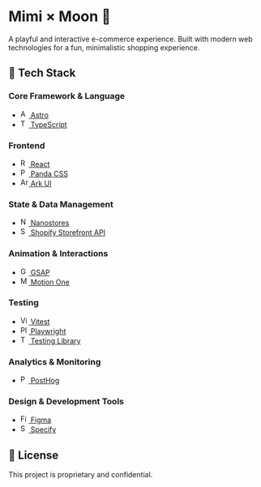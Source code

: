 # Mimi × Moon 🌙

A playful and interactive e-commerce experience. Built with modern web technologies for a fun, minimalistic shopping experience.

## 🚀 Tech Stack

### Core Framework & Language

-   <a href="https://astro.build"><img src="https://astro.build/favicon.svg" alt="Astro" width="16" height="16"> Astro</a>
-   <a href="https://www.typescriptlang.org/"><img src="https://www.typescriptlang.org/favicon-32x32.png" alt="TypeScript" width="16" height="16"> TypeScript</a>

### Frontend

-   <a href="https://react.dev"><img src="https://react.dev/favicon.ico" alt="React" width="16" height="16"> React</a>
-   <a href="https://panda-css.com"><img src="https://panda-css.com/favicon.ico" alt="Panda CSS" width="16" height="16"> Panda CSS</a>
-   <a href="https://ark-ui.com"><img src="https://ark-ui.com/favicon.ico" alt="Ark UI" width="16" height="16"> Ark UI</a>

### State & Data Management

-   <a href="https://github.com/nanostores/nanostores"><img src="https://camo.githubusercontent.com/db72bc464d38be4eee48e2d78a2b186dd65d648edac38700b151164e4226c0f4/68747470733a2f2f6e616e6f73746f7265732e6769746875622e696f2f6e616e6f73746f7265732f6c6f676f2e737667" alt="Nanostores" width="16" height="16"> Nanostores</a>
-   <a href="https://shopify.dev"><img src="https://cdn.shopify.com/shopifycloud/brochure/assets/brand-assets/shopify-logo-primary-logo-456baa801ee66a0a435671082365958316831c9960c480451dd0330bcdae304f.svg" alt="Shopify Storefront API" width="16" height="16"> Shopify Storefront API</a>

### Animation & Interactions

-   <a href="https://gsap.com"><img src="https://gsap.com/favicon.ico" alt="GSAP" width="16" height="16"> GSAP</a>
-   <a href="https://motion.dev"><img src="https://framerusercontent.com/images/3aQX5dnH5Yqgsn98QXKF2ZXxIE.png" alt="Motion One" width="16" height="16"> Motion One</a>

### Testing

-   <a href="https://vitest.dev"><img src="https://vitest.dev/favicon.ico" alt="Vitest" width="16" height="16"> Vitest</a>
-   <a href="https://playwright.dev"><img src="https://playwright.dev/img/playwright-logo.svg" alt="Playwright" width="16" height="16"> Playwright</a>
-   <a href="https://testing-library.com"><img src="https://testing-library.com/img/octopus-32x32.png" alt="Testing Library" width="16" height="16"> Testing Library</a>

### Analytics & Monitoring

-   <a href="https://posthog.com"><img src="https://posthog.com/favicon-32x32.png" alt="PostHog" width="16" height="16"> PostHog</a>

### Design & Development Tools

-   <a href="https://figma.com"><img src="https://static.figma.com/app/icon/1/favicon.ico" alt="Figma" width="16" height="16"> Figma</a>
-   <a href="https://specifyapp.com"><img src="https://framerusercontent.com/images/28f0JwyNuglEdmfYsJPzFFn2crY.png" alt="Specify" width="16" height="16"> Specify</a>

## 📝 License

This project is proprietary and confidential.
